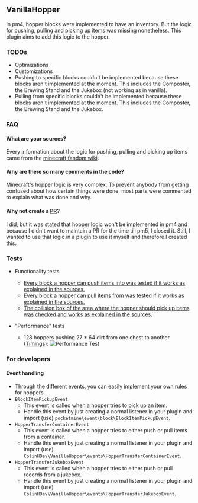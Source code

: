 ## VanillaHopper
In pm4, hopper blocks were implemented to have an inventory. But the logic for pushing, pulling and picking up items was missing nonetheless.
This plugin aims to add this logic to the hopper.

### TODOs
- Optimizations
- Customizations
- Pushing to specific blocks couldn't be implemented because these blocks aren't implemented at the moment. This includes the Composter, the Brewing Stand and the Jukebox (not working as in vanilla).
- Pulling from specific blocks couldn't be implemented because these blocks aren't implemented at the moment. This includes the Composter, the Brewing Stand and the Jukebox.

### FAQ
#### What are your sources?
Every information about the logic for pushing, pulling and picking up items came from the [minecraft fandom wiki](https://minecraft.fandom.com/wiki/Hopper).

#### Why are there so many comments in the code?
Minecraft's hopper logic is very complex. To prevent anybody from getting confused about how certain things were done, most parts were commented to explain what was done and why.

#### Why not create a [PR](https://github.com/pmmp/PocketMine-MP/pull/4416)?
I did, but it was stated that hopper logic won't be implemented in pm4 and because I didn't want to maintain a PR for the time till pm5, I closed it.
Still, I wanted to use that logic in a plugin to use it myself and therefore I created this.

### Tests
- Functionality tests
  - [Every block a hopper can push items into was tested if it works as explained in the sources.](https://www.youtube.com/watch?v=4gSyuViaPaU)
  - [Every block a hopper can pull items from was tested if it works as explained in the sources.](https://www.youtube.com/watch?v=6NWvr6Kv88E)
  - [The collision box of the area where the hopper should pick up items was checked and works as explained in the sources.](https://www.youtube.com/watch?v=hVEPiK9KWkA)

- "Performance" tests
  - 128 hoppers pushing 27 * 64 dirt from one chest to another ([Timings](https://timings.pmmp.io/?id=158627)):
    ![Performance Test](https://user-images.githubusercontent.com/54852588/131256515-3611c594-08e1-45a1-8bd2-3ebbaf141c8a.png)

### For developers
#### Event handling
- Through the different events, you can easily implement your own rules for hoppers.
- `BlockItemPickupEvent`
  - This event is called when a hopper tries to pick up an item.
  - Handle this event by just creating a normal listener in your plugin and import (use) `pocketmine\event\block\BlockItemPickupEvent`.
- `HopperTransferContainerEvent`
  - This event is called when a hopper tries to either push or pull items from a container.
  - Handle this event by just creating a normal listener in your plugin and import (use) `ColinHDev\VanillaHopper\events\HopperTransferContainerEvent`.
- `HopperTransferJukeboxEvent`
  - This event is called when a hopper tries to either push or pull records from a jukebox.
  - Handle this event by just creating a normal listener in your plugin and import (use) `ColinHDev\VanillaHopper\events\HopperTransferJukeboxEvent`.